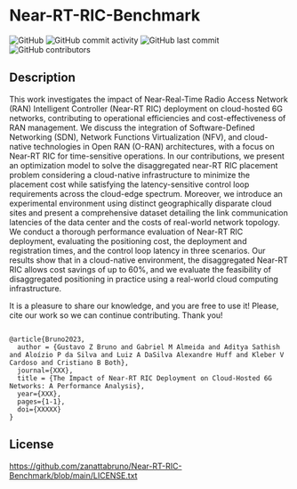 # Near-RT-RIC-Benchmark
![GitHub](https://img.shields.io/github/license/zanattabruno/Near-RT-RIC-Benchmark?color=blue)
![GitHub commit activity](https://img.shields.io/github/commit-activity/y/zanattabruno/Near-RT-RIC-Benchmark) 
![GitHub last commit](https://img.shields.io/github/last-commit/zanattabruno/Near-RT-RIC-Benchmark)
![GitHub contributors](https://img.shields.io/github/contributors/zanattabruno/Near-RT-RIC-Benchmark)

## Description
This work investigates the impact of Near-Real-Time Radio Access Network (RAN) Intelligent Controller (Near-RT RIC) deployment on cloud-hosted 6G networks, contributing to operational efficiencies and cost-effectiveness of RAN management. We discuss the integration of Software-Defined Networking (SDN), Network Functions Virtualization (NFV), and cloud-native technologies in Open RAN (O-RAN) architectures, with a focus on Near-RT RIC for time-sensitive operations. In our contributions, we present an optimization model to solve the disaggregated near-RT RIC placement problem considering a cloud-native infrastructure to minimize the placement cost while satisfying the latency-sensitive control loop requirements across the cloud-edge spectrum. Moreover, we introduce an experimental environment using distinct geographically disparate cloud sites and present a comprehensive dataset detailing the link communication latencies of the data center and the costs of real-world network topology. We conduct a thorough performance evaluation of Near-RT RIC deployment, evaluating the positioning cost, the deployment and registration times, and the control loop latency in three scenarios. Our results show that in a cloud-native environment, the disaggregated Near-RT RIC allows cost savings of up to 60\%, and we evaluate the feasibility of disaggregated positioning in practice using a real-world cloud computing infrastructure.

It is a pleasure to share our knowledge, and you are free to use it! Please, cite our work so we can continue contributing. Thank you!

```

@article{Bruno2023,
  author = {Gustavo Z Bruno and Gabriel M Almeida and Aditya Sathish and Aloízio P da Silva and Luiz A DaSilva Alexandre Huff and Kleber V Cardoso and Cristiano B Both},
  journal={XXX}, 
  title = {The Impact of Near-RT RIC Deployment on Cloud-Hosted 6G Networks: A Performance Analysis},
  year={XXX},
  pages={1-1},
  doi={XXXXX}
}

````
## License
https://github.com/zanattabruno/Near-RT-RIC-Benchmark/blob/main/LICENSE.txt

